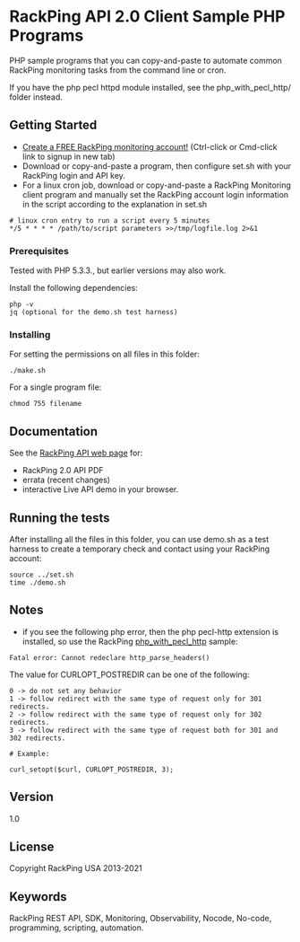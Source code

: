 # RackPing API 2.0 Client Sample PHP Programs

PHP sample programs that you can copy-and-paste to automate common RackPing monitoring tasks from the command line or cron.

If you have the php pecl httpd module installed, see the php_with_pecl_http/ folder instead.

## Getting Started

* [Create a FREE RackPing monitoring account!](https://www.rackping.com/cgi-bin/signup.cgi) (Ctrl-click or Cmd-click link to signup in new tab)
* Download or copy-and-paste a program, then configure set.sh with your RackPing login and API key.
* For a linux cron job, download or copy-and-paste a RackPing Monitoring client program and manually set the RackPing account login information in the script according to the explanation in set.sh

```
# linux cron entry to run a script every 5 minutes
*/5 * * * * /path/to/script parameters >>/tmp/logfile.log 2>&1
```

### Prerequisites

Tested with PHP 5.3.3., but earlier versions may also work.

Install the following dependencies:

```
php -v
jq (optional for the demo.sh test harness)
```

### Installing

For setting the permissions on all files in this folder:

```
./make.sh
```

For a single program file:

```
chmod 755 filename
```

## Documentation

See the [RackPing API web page](https://www.rackping.com/api.html) for:

* RackPing 2.0 API PDF
* errata (recent changes)
* interactive Live API demo in your browser.

## Running the tests

After installing all the files in this folder, you can use demo.sh as a test harness to create a temporary check and contact using your RackPing account:

```
source ../set.sh
time ./demo.sh
```

## Notes

* if you see the following php error, then the php pecl-http extension is installed, so use the RackPing [php_with_pecl_http](../php_with_pecl_http) sample:
```
Fatal error: Cannot redeclare http_parse_headers()
```

The value for CURLOPT_POSTREDIR can be one of the following:
```
0 -> do not set any behavior
1 -> follow redirect with the same type of request only for 301 redirects.
2 -> follow redirect with the same type of request only for 302 redirects.
3 -> follow redirect with the same type of request both for 301 and 302 redirects.

# Example:

curl_setopt($curl, CURLOPT_POSTREDIR, 3);
```

## Version

1.0

## License

Copyright RackPing USA 2013-2021

## Keywords

RackPing REST API, SDK, Monitoring, Observability, Nocode, No-code, programming, scripting, automation.

